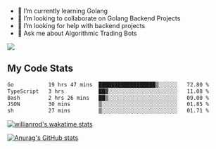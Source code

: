 
- 🌱 I’m currently learning Golang
- 👯 I’m looking to collaborate on Golang Backend Projects
- 🤔 I’m looking for help with backend projects
- 💬 Ask me about Algorithmic Trading Bots

![](https://github-profile-trophy.vercel.app/?username=kevinbarrero)

## My Code Stats

<!--START_SECTION:waka-->

```txt
Go           19 hrs 47 mins  ██████████████████▒░░░░░░   72.80 %
TypeScript   3 hrs           ██▓░░░░░░░░░░░░░░░░░░░░░░   11.08 %
Bash         2 hrs 26 mins   ██▒░░░░░░░░░░░░░░░░░░░░░░   09.00 %
JSON         30 mins         ▒░░░░░░░░░░░░░░░░░░░░░░░░   01.85 %
sh           27 mins         ▒░░░░░░░░░░░░░░░░░░░░░░░░   01.71 %
```

<!--END_SECTION:waka-->

[![willianrod's wakatime stats](https://github-readme-stats.vercel.app/api/wakatime?username=holdandup&layout=compact&theme=react&custom_title=Wakatime%20All%20Time%20Stats&langs_count=8)](https://github.com/anuraghazra/github-readme-stats)

[![Anurag's GitHub stats](https://github-readme-stats.vercel.app/api?username=Kevinbarrero)](https://github.com/anuraghazra/github-readme-stats)




